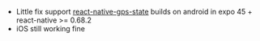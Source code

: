 - Little fix support [react-native-gps-state](https://github.com/neuberoliveira/react-native-gps-state/) builds on android in expo 45 + react-native >= 0.68.2
- iOS still working fine
